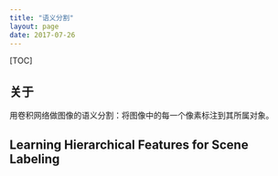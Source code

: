 ```yaml
---
title: "语义分割"
layout: page
date: 2017-07-26
---
```

[TOC]

## 关于
用卷积网络做图像的语义分割：将图像中的每一个像素标注到其所属对象。

## Learning Hierarchical Features for Scene Labeling
